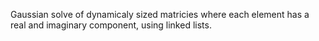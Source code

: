 Gaussian solve of dynamicaly sized matricies where each element has a real and imaginary component, using linked lists.
